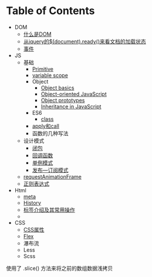 # Table of Contents
* DOM
  * [什么是DOM](/DOM/什么是DOM.md)
  * [从jquery的$(document).ready()来看文档的加载状态](/DOM/文档的加载状态.md)
  * [事件](/DOM/event.md)
* JS
  * 基础
    * [Primitive](/JS/Primitive.md)
    * [variable scope](/JS/variable_scope.md)
    * Object
      * [Object basics](/JS/Object_basics.md)
      * [Object-oriented JavaScript](/JS/Object-oriented_JavaScript.md)
      * [Object prototypes](/JS/Object_prototypes.md)
      * [Inheritance in JavaScript](/JS/Inheritance.md)
    * ES6
      * [class](/JS/class.md)
    * [apply和call](/JS/apply和call.md)
    * 函数的几种写法
  * 设计模式
    * [闭包](/JS/闭包.md)
    * [回调函数](/JS/callback.md)
    * [单例模式](/JS/单例模式.md)
    * [发布—订阅模式](/JS/JavaScript设计模式——发布订阅模式.md)
  * [requestAnimationFrame](/JS/requestAnimationFrame.md)
  * [正则表达式](/JS/正则表达式.md)
* Html
  * [meta]((/HTML/meta.md))
  * [History](/HTML/History.md)
  * [标签介绍及其常用操作](/HTML/HTML_Tag.md)
  * 
* CSS
  * [CSS属性](/CSS/CSS属性.md)
  * [Flex](/CSS/flex.md)
  * 瀑布流
  * Less
  * Scss

使用了 .slice() 方法来将之前的数组数据浅拷贝